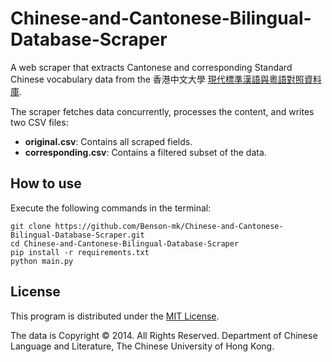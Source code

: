 # Chinese-and-Cantonese-Bilingual-Database-Scraper

A web scraper that extracts Cantonese and corresponding Standard Chinese vocabulary data from the 香港中文大學 [現代標準漢語與粵語對照資料庫](https://apps.itsc.cuhk.edu.hk/hanyu/Page/Cover.aspx). 

The scraper fetches data concurrently, processes the content, and writes two CSV files:

- **original.csv**: Contains all scraped fields.
- **corresponding.csv**: Contains a filtered subset of the data.

## How to use
Execute the following commands in the terminal:
```
git clone https://github.com/Benson-mk/Chinese-and-Cantonese-Bilingual-Database-Scraper.git
cd Chinese-and-Cantonese-Bilingual-Database-Scraper
pip install -r requirements.txt
python main.py
```

## License

This program is distributed under the [MIT License](./LICENSE).

The data is Copyright © 2014. All Rights Reserved. Department of Chinese Language and Literature, The Chinese University of Hong Kong.
